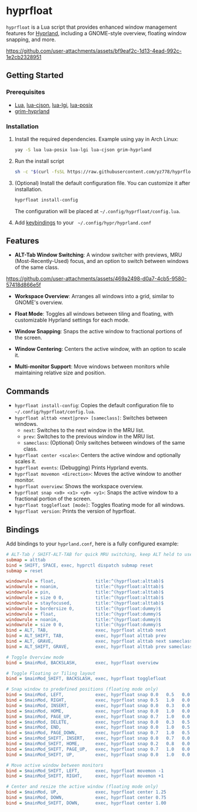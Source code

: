 # hyprfloat

`hyprfloat` is a Lua script that provides enhanced window management features for [Hyprland](https://hypr.land), including a GNOME-style overview, floating window snapping, and more.

https://github.com/user-attachments/assets/bf9eaf2c-1d13-4ead-992c-1e2cb2328951

## Getting Started

### Prerequisites

- [Lua](https://lua.org), [lua-cjson](https://github.com/mpx/lua-cjson/), [lua-lgi](https://github.com/lgi-devs/lgi), [lua-posix](https://github.com/luaposix/luaposix)
- [grim-hyprland](https://github.com/eriedaberrie/grim-hyprland)

### Installation

1.  Install the required dependencies. Example using yay in Arch Linux:
    ```sh
    yay -S lua lua-posix lua-lgi lua-cjson grim-hyprland
    ```

2.  Run the install script
    ```sh
    sh -c "$(curl -fsSL https://raw.githubusercontent.com/yz778/hyprfloat/main/install.sh)"
    ```

3.  (Optional) Install the default configuration file. You can customize it after installation.
    ```sh
    hyprfloat install-config
    ```
    The configuration will be placed at `~/.config/hyprfloat/config.lua`.

4.  Add [keybindings](#bindings) to your ` ~/.config/hypr/hyprland.conf`

## Features

- **ALT-Tab Window Switching**: A window switcher with previews, MRU (Most-Recently-Used) focus, and an option to switch between windows of the same class.

https://github.com/user-attachments/assets/469a2498-d0a7-4cb5-9580-57418d866e5f

- **Workspace Overview**: Arranges all windows into a grid, similar to GNOME's overview.

- **Float Mode**: Toggles all windows between tiling and floating, with customizable Hyprland settings for each mode.

- **Window Snapping**: Snaps the active window to fractional portions of the screen.

- **Window Centering**: Centers the active window, with an option to scale it.

- **Multi-monitor Support**: Move windows between monitors while maintaining relative size and position.

## Commands

- `hyprfloat install-config`: Copies the default configuration file to `~/.config/hyprfloat/config.lua`.
- `hyprfloat alttab <next|prev> [sameclass]`: Switches between windows.
  - `next`: Switches to the next window in the MRU list.
  - `prev`: Switches to the previous window in the MRU list.
  - `sameclass`: (Optional) Only switches between windows of the same class.
- `hyprfloat center <scale>`: Centers the active window and optionally scales it.
- `hyprfloat events`: (Debugging) Prints Hyprland events.
- `hyprfloat movemon <direction>`: Moves the active window to another monitor.
- `hyprfloat overview`: Shows the workspace overview.
- `hyprfloat snap <x0> <x1> <y0> <y1>`: Snaps the active window to a fractional portion of the screen.
- `hyprfloat togglefloat [mode]`: Toggles floating mode for all windows.
- `hyprfloat version`: Prints the version of hyprfloat.

## Bindings

Add bindings to your `hyprland.conf`, here is a fully configured example:

```ini
# ALT-Tab / SHIFT-ALT-TAB for quick MRU switching, keep ALT held to use window switcher
submap = alttab
bind = SHIFT, SPACE, exec, hyprctl dispatch submap reset
submap = reset

windowrule = float,               title:^(hyprfloat:alttab)$
windowrule = noanim,              title:^(hyprfloat:alttab)$
windowrule = pin,                 title:^(hyprfloat:alttab)$
windowrule = size 0 0,            title:^(hyprfloat:alttab)$
windowrule = stayfocused,         title:^(hyprfloat:alttab)$
windowrule = bordersize 0,        title:^(hyprfloat:dummy)$
windowrule = float,               title:^(hyprfloat:dummy)$
windowrule = noanim,              title:^(hyprfloat:dummy)$
windowrule = size 0 0,            title:^(hyprfloat:dummy)$
bind = ALT, TAB,                  exec, hyprfloat alttab next
bind = ALT_SHIFT, TAB,            exec, hyprfloat alttab prev
bind = ALT, GRAVE,                exec, hyprfloat alttab next sameclass
bind = ALT_SHIFT, GRAVE,          exec, hyprfloat alttab prev sameclass

# Toggle Overview mode
bind = $mainMod, BACKSLASH,       exec, hyprfloat overview

# Toggle Floating or Tiling layout
bind = $mainMod_SHIFT, BACKSLASH, exec, hyprfloat togglefloat

# Snap window to predefined positions (floating mode only)
bind = $mainMod, LEFT,            exec, hyprfloat snap 0.0   0.5   0.0   1.0
bind = $mainMod, RIGHT,           exec, hyprfloat snap 0.5   1.0   0.0   1.0
bind = $mainMod, INSERT,          exec, hyprfloat snap 0.0   0.3   0.0   0.5
bind = $mainMod, HOME,            exec, hyprfloat snap 0.0   1.0   0.0   0.5
bind = $mainMod, PAGE_UP,         exec, hyprfloat snap 0.7   1.0   0.0   0.5
bind = $mainMod, DELETE,          exec, hyprfloat snap 0.0   0.3   0.5   1.0
bind = $mainMod, END,             exec, hyprfloat snap 0.0   1.0   0.5   1.0
bind = $mainMod, PAGE_DOWN,       exec, hyprfloat snap 0.7   1.0   0.5   1.0
bind = $mainMod_SHIFT, INSERT,    exec, hyprfloat snap 0.0   0.7   0.0   1.0
bind = $mainMod_SHIFT, HOME,      exec, hyprfloat snap 0.2   0.8   0.0   1.0
bind = $mainMod_SHIFT, PAGE_UP,   exec, hyprfloat snap 0.7   1.0   0.0   1.0
bind = $mainMod_SHIFT, UP,        exec, hyprfloat snap 0.0   1.0   0.0   1.0

# Move active window between monitors
bind = $mainMod_SHIFT, LEFT,      exec, hyprfloat movemon -1
bind = $mainMod_SHIFT, RIGHT,     exec, hyprfloat movemon +1

# Center and resize the active window (floating mode only)
bind = $mainMod, UP,              exec, hyprfloat center 1.25
bind = $mainMod, DOWN,            exec, hyprfloat center 0.75
bind = $mainMod_SHIFT, DOWN,      exec, hyprfloat center 1.00
```
